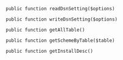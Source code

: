     public function readDsnSetting($options)

    public function writeDsnSetting($options)

    public function getAllTable()

    public function getSchemeByTable($table)

    public function getInstallDesc()


